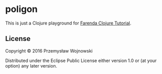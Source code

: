 # poligon

This is just a Clojure playground for [Farenda Clojure Tutorial](http://farenda.com/clojure-tutorial).

## License

Copyright © 2016 Przemysław Wojnowski

Distributed under the Eclipse Public License either version 1.0 or (at
your option) any later version.
